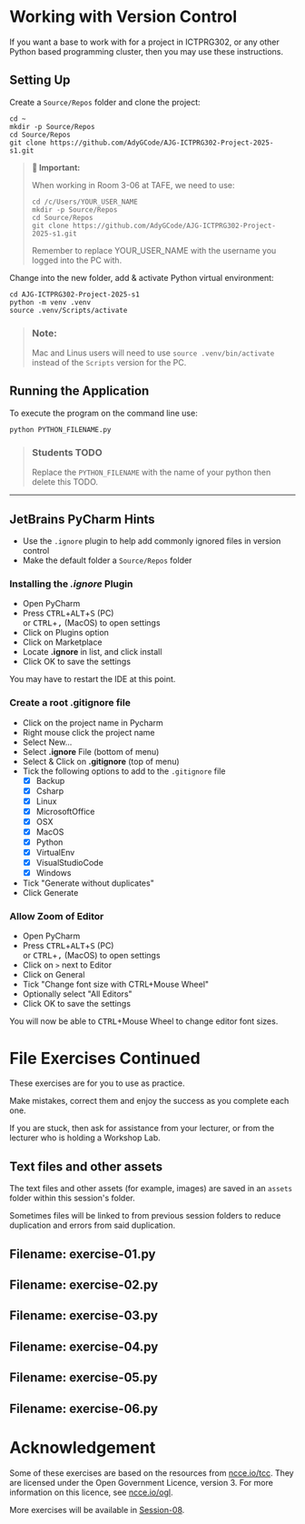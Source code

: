 # Working with Version Control

If you want a base to work with for a project in ICTPRG302, or any other 
Python based programming cluster, then you may use 
these instructions.

## Setting Up

Create a `Source/Repos` folder and clone the project:

```shell
cd ~
mkdir -p Source/Repos
cd Source/Repos
git clone https://github.com/AdyGCode/AJG-ICTPRG302-Project-2025-s1.git
```

> **🛑 Important:** 
> 
> When working in Room 3-06 at TAFE, we need to use:
> 
> ```shell
> cd /c/Users/YOUR_USER_NAME
> mkdir -p Source/Repos
> cd Source/Repos
> git clone https://github.com/AdyGCode/AJG-ICTPRG302-Project-2025-s1.git
> ```
> 
> Remember to replace YOUR_USER_NAME with the username you logged into the 
> PC with.


Change into the new folder, add & activate Python virtual environment:

```shell
cd AJG-ICTPRG302-Project-2025-s1
python -m venv .venv
source .venv/Scripts/activate
```

> ### Note:
> Mac and Linus users will need to use `source .venv/bin/activate` instead 
> of the `Scripts` version for the PC.

## Running the Application

To execute the program on the command line use:

```shell
python PYTHON_FILENAME.py
```

> ### Students TODO
> 
> Replace the `PYTHON_FILENAME` with the name of your python
> then delete this TODO.


---

## JetBrains PyCharm Hints

- Use the `.ignore` plugin to help add commonly ignored files in version control
- Make the default folder a `Source/Repos` folder

### Installing the _.ignore_ Plugin

- Open PyCharm
- Press <kbd>CTRL</kbd>+<kbd>ALT</kbd>+<kbd>S</kbd> (PC)<br> 
  or <kbd>CTRL</kbd>+<kbd>,</kbd> (MacOS) to open settings
- Click on Plugins option
- Click on Marketplace
- Locate **.ignore** in list, and click install
- Click OK to save the settings

You may have to restart the IDE at this point.

### Create a root .gitignore file

- Click on the project name in Pycharm
- Right mouse click the project name
- Select New...
- Select **.ignore** File (bottom of menu)
- Select & Click on **.gitignore** (top of menu)
- Tick the following options to add to the `.gitignore` file
  - [x] Backup
  - [x] Csharp
  - [x] Linux
  - [x] MicrosoftOffice
  - [x] OSX
  - [x] MacOS
  - [x] Python
  - [x] VirtualEnv
  - [x] VisualStudioCode
  - [x] Windows
- Tick "Generate without duplicates"
- Click Generate

### Allow Zoom of Editor

- Open PyCharm
- Press <kbd>CTRL</kbd>+<kbd>ALT</kbd>+<kbd>S</kbd> (PC)<br> 
  or <kbd>CTRL</kbd>+<kbd>,</kbd> (MacOS) to open settings
- Click on `>` next to Editor
- Click on General
- Tick "Change font size with CTRL+Mouse Wheel"
- Optionally select "All Editors"
- Click OK to save the settings

You will now be able to <kbd>CTRL</kbd>+Mouse Wheel to change editor font 
sizes.







# File Exercises Continued


These exercises are for you to use as practice.

Make mistakes, correct them and enjoy the success as you complete each one.

If you are stuck, then ask for assistance from your lecturer, or from the
lecturer who is holding a Workshop Lab.

## Text files and other assets

The text files and other assets (for example, images) are saved in an 
`assets` folder within this session's folder.

Sometimes files will be linked to from previous session folders to reduce 
duplication and errors from said duplication. 


## Filename: exercise-01.py

## Filename: exercise-02.py

## Filename: exercise-03.py

## Filename: exercise-04.py

## Filename: exercise-05.py

## Filename: exercise-06.py


# Acknowledgement

Some of these exercises are based on the resources from
[ncce.io/tcc](ncce.io/tcc). They are licensed under the Open Government
Licence, version 3. For more information on this licence,
see [ncce.io/ogl](ncce.io/ogl).

More exercises will be available in [Session-08](../Session-08).
